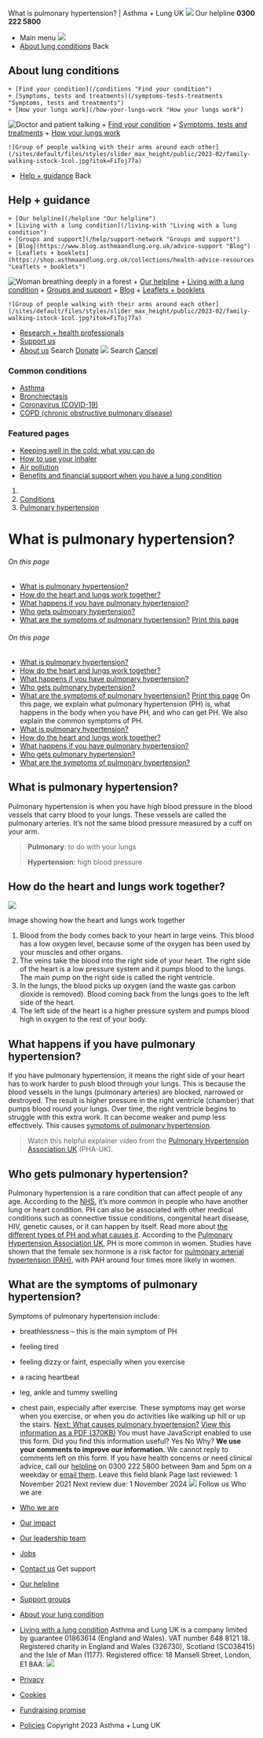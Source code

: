 
What is pulmonary hypertension? | Asthma + Lung UK
 [![](/themes/custom/asthma-lung-uk/images/aluk-logo.png)](/ "Homepage")
 Our helpline **0300 222 5800**
* Main menu
![](/wingsuit/asthma-lung-uk/images/aluk-logo.png)
* [About lung conditions](#about "About lung conditions")
 Back
 
## About lung conditions
	+ [Find your condition](/conditions "Find your condition")
	+ [Symptoms, tests and treatments](/symptoms-tests-treatments "Symptoms, tests and treatments")
	+ [How your lungs work](/how-your-lungs-work "How your lungs work")
![Doctor and patient talking](/sites/default/files/styles/slider_max_height/public/2023-02/119589.jpg?itok=IfMKqhqJ)
	+ [Find your condition](/conditions)
	+ [Symptoms, tests and treatments](/symptoms-tests-treatments)
	+ [How your lungs work](/how-your-lungs-work)
	
	
	![Group of people walking with their arms around each other](/sites/default/files/styles/slider_max_height/public/2023-02/family-walking-istock-1col.jpg?itok=FiToj77a)
* [Help + guidance](#get-support "Help + guidance")
 Back
 
## Help + guidance
	+ [Our helpline](/helpline "Our helpline")
	+ [Living with a lung condition](/living-with "Living with a lung condition")
	+ [Groups and support](/help/support-network "Groups and support")
	+ [Blog](https://www.blog.asthmaandlung.org.uk/advice-support "Blog")
	+ [Leaflets + booklets](https://shop.asthmaandlung.org.uk/collections/health-advice-resources "Leaflets + booklets")
![Woman breathing deeply in a forest](/sites/default/files/styles/slider_max_height/public/2023-02/A%2BLUK%20Generic73.jpg?itok=IY-jWei3)
	+ [Our helpline](/helpline)
	+ [Living with a lung condition](/living-with)
	+ [Groups and support](/help/support-network)
	+ [Blog](https://www.blog.asthmaandlung.org.uk/advice-support)
	+ [Leaflets + booklets](https://shop.asthmaandlung.org.uk/collections/health-advice-resources "Leaflets and booklets about lung conditions")
	
	
	![Group of people walking with their arms around each other](/sites/default/files/styles/slider_max_height/public/2023-02/family-walking-istock-1col.jpg?itok=FiToj77a)
* [Research + health professionals](/research-health-professionals "Research + health professionals")
* [Support us](/support-us "Support us")
* [About us](/about-us "About us")
Search
[Donate](https://action.asthmaandlung.org.uk/page/99720/donate/1?ea_tracking_id=General_WebsiteALUK_Header_Regular "Donate") 
 [![](/themes/custom/asthma-lung-uk/images/aluk-logo.png)](/ "Homepage")
Search
[Cancel](#)
### Common conditions
* [Asthma](/conditions/asthma)
* [Bronchiectasis](/conditions/bronchiectasis)
* [Coronavirus (COVID-19)](/conditions/coronavirus)
* [COPD (chronic obstructive pulmonary disease)](/conditions/copd-chronic-obstructive-pulmonary-disease)
### Featured pages
* [Keeping well in the cold: what you can do](/living-with/cold-weather)
* [How to use your inhaler](/living-with/inhaler-videos)
* [Air pollution](/living-with/air-pollution)
* [Benefits and financial support when you have a lung condition](/living-with/benefits)
1. 
3. [Conditions](/conditions)
5. [Pulmonary hypertension](/conditions/pulmonary-hypertension)
# What is pulmonary hypertension?
###### On this page
* [What is pulmonary hypertension?](#what-is)
* [How do the heart and lungs work together?](#heart-and-lungs)
* [What happens if you have pulmonary hypertension?](#with-PH)
* [Who&nbsp;gets pulmonary hypertension?](#affects)
* [What are the symptoms of pulmonary hypertension?](#symptoms)
[Print this page](javascript:window.print();) 
###### On this page
* [What is pulmonary hypertension?](#what-is)
* [How do the heart and lungs work together?](#heart-and-lungs)
* [What happens if you have pulmonary hypertension?](#with-PH)
* [Who&nbsp;gets pulmonary hypertension?](#affects)
* [What are the symptoms of pulmonary hypertension?](#symptoms)
[Print this page](javascript:window.print();) 
On this page, we explain what pulmonary hypertension (PH) is, what happens in the body when you have PH, and who can get PH. We also explain the common symptoms of PH.
* [What is pulmonary hypertension?](#what-is)
* [How do the heart and lungs work together?](#heart-and-lungs)
* [What happens if you have pulmonary hypertension?](#with-PH)
* [Who gets pulmonary hypertension?](#affects)
* [What are the symptoms of pulmonary hypertension?](#symptoms)
## What is pulmonary hypertension?
Pulmonary hypertension is when you have high blood pressure in the blood vessels that carry blood to your lungs. These vessels are called the pulmonary arteries. It’s not the same blood pressure measured by a cuff on your arm.
> **Pulmonary**: to do with your lungs
> 
> 
> **Hypertension**: high blood pressure
> 
> 
> 
## How do the heart and lungs work together?
![](/sites/default/files/Pulmonary%20hypertension%20illustration%202021.jpg)
 
 Image showing how the heart and lungs work together
 
 
1. Blood from the body comes back to your heart in large veins. This blood has a low oxygen level, because some of the oxygen has been used by your muscles and other organs.
2. The veins take the blood into the right side of your heart. The right side of the heart is a low pressure system and it pumps blood to the lungs. The main pump on the right side is called the right ventricle.
3. In the lungs, the blood picks up oxygen (and the waste gas carbon dioxide is removed). Blood coming back from the lungs goes to the left side of the heart.
4. The left side of the heart is a higher pressure system and pumps blood high in oxygen to the rest of your body.
## What happens if you have pulmonary hypertension?
If you have pulmonary hypertension, it means the right side of your heart has to work harder to push blood through your lungs. This is because the blood vessels in the lungs (pulmonary arteries) are blocked, narrowed or destroyed. The result is higher pressure in the right ventricle (chamber) that pumps blood round your lungs. 
Over time, the right ventricle begins to struggle with this extra work. It can become weaker and pump less effectively. This causes [symptoms of pulmonary hypertension](#symptoms).
> Watch this helpful explainer video from the [Pulmonary Hypertension Association UK](https://www.youtube.com/watch?v=X49hOzNCrhg) (PHA-UK).
> 
> 
> 
## Who&nbsp;gets pulmonary hypertension?
Pulmonary hypertension is a rare condition that can affect people of any age. According to the [NHS](https://www.nhs.uk/conditions/pulmonary-hypertension/), it’s more common in people who have another lung or heart condition. PH can also be associated with other medical conditions such as connective tissue conditions, congenital heart disease, HIV, genetic causes, or it can happen by itself. Read more about [the different types of PH and what causes it](https://www.blf.org.uk/support-for-you/pulmonary-hypertension/causes).
According to the [Pulmonary Hypertension Association UK](https://www.phauk.org/what-is-ph/who-gets-ph/), PH is more common in women. Studies have shown that the female sex hormone is a risk factor for [pulmonary arterial hypertension (PAH)](https://www.blf.org.uk/support-for-you/pulmonary-hypertension/causes#group1), with PAH around four times more likely in women.
## What are the symptoms of pulmonary hypertension?
Symptoms of pulmonary hypertension include:
* breathlessness – this is the main symptom of PH
* feeling tired
* feeling dizzy or faint, especially when you exercise
* a racing heartbeat
* leg, ankle and tummy swelling
* chest pain, especially after exercise.
These symptoms may get worse when you exercise, or when you do activities like walking up hill or up the stairs.
[Next: What causes pulmonary hypertension?](https://www.blf.org.uk/support-for-you/pulmonary-hypertension/causes)
[View this information as a PDF (370KB)](https://www.blf.org.uk/sites/default/files/Pulmonary_hypertension_v4_downloadablePDF.pdf)
You must have JavaScript enabled to use this form.
Did you find this information useful?
Yes
No
Why?
**We use your comments to improve our information.** We cannot reply to comments left on this form. If you have health concerns or need clinical advice, call our [helpline](/helpline) on 0300 222 5800 between 9am and 5pm on a weekday or [email them](/helpline).
Leave this field blank
Page last reviewed: 
1 November 2021
Next review due: 
1 November 2024
 [![](/sites/default/files/2023-01/footer-logo%20%281%29.png)](/ "Homepage")
Follow us
 Who we are
 
* [Who we are](/about-us/who-we-are)
* [Our impact](/about-us/our-impact)
* [Our leadership team](/about-us/our-leadership-team)
* [Jobs](/work-us)
* [Contact us](/about-us/contact-us)
 Get support
 
* [Our helpline](/helpline)
* [Support groups](/help/support-network)
* [About your lung condition](/conditions)
* [Living with a lung condition](/living-with)
Asthma and Lung UK is a company limited by guarantee 01863614 (England and Wales). VAT number 648 8121 18.
Registered charity in England and Wales (326730), Scotland (SC038415) and the Isle of Man (1177). Registered office: 18 Mansell Street, London, E1 8AA.
[![](/sites/default/files/2023-01/reg-logo%20%281%29.png)](https://www.fundraisingregulator.org.uk)
![]()
![]()
* [Privacy](/privacy-policy)
* [Cookies](/cookies-how-we-use-them)
* [Fundraising promise](/fundraising-promise)
* [Policies](/about-us/policies)
 Copyright 2023 Asthma + Lung UK
 
